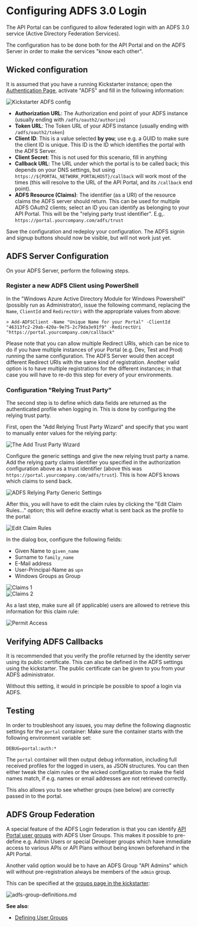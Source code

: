 # Configuring ADFS 3.0 Login

The API Portal can be configured to allow federated login with an ADFS 3.0 service (Active Directory Federation Services).

The configuration has to be done both for the API Portal and on the ADFS Server in order to make the services "know each other".

## Wicked configuration

It is assumed that you have a running Kickstarter instance; open the [Authentication Page](http://localhost:3333/auth), activate "ADFS" and fill in the following information:

![Kickstarter ADFS config](images/adfs-portal-config-1.png)

* **Authorization URL**: The Authorization end point of your ADFS instance (usually ending with `/adfs/oauth2/authorize`)
* **Token URL**: The Token URL of your ADFS instance (usually ending with `/adfs/oauth2/token`)
* **Client ID**: This is a value selected **by you**; use e.g. a GUID to make sure the client ID is unique. This ID is the ID which identifies the portal with the ADFS Server.
* **Client Secret**: This is not used for this scenario, fill in anything
* **Callback URL**: The URL under which the portal is to be called back; this depends on your DNS settings, but using `https://${PORTAL_NETWORK_PORTALHOST}/callback` will work most of the times (this will resolve to the URL of the API Portal, and its `/callback` end point).
* **ADFS Resource (Claims)**: The identifier (as a URI) of the resource claims the ADFS server should return. This can be used for multiple ADFS OAuth2 clients; select an ID you can identify as belonging to your API Portal. This will be the "relying party trust identifier". E.g,. `https://portal.yourcompany.com/adfs/trust`

Save the configuration and redeploy your configuration. The ADFS signin and signup buttons should now be visible, but will not work just yet.

## ADFS Server Configuration

On your ADFS Server, perform the following steps.

### Register a new ADFS Client using PowerShell

In the "Windows Azure Active Directory Module for Windows Powershell" (possibly run as Administrator), issue the following command, replacing the `Name`, `ClientId` and `RedirectUri` with the appropriate values from above:

```
> Add-ADFSClient -Name "Unique Name for your Portal" -ClientId "46313fc2-29ab-420a-9e75-2c79da3e91f9" -RedirectUri "https://portal.yourcompany.com/callback"
```

Please note that you can allow multiple Redirect URIs, which can be nice to do if you have multiple instances of your Portal (e.g. Dev, Test and Prod) running the same configuration. The ADFS Server would then accept different Redirect URIs with the same kind of registration. Another valid option is to have multiple registrations for the different instances; in that case you will have to re-do this step for every of your environments.

### Configuration "Relying Trust Party"

The second step is to define which data fields are returned as the authenticated profile when logging in. This is done by configuring the relying trust party.

First, open the "Add Relying Trust Party Wizard" and specify that you want to manually enter values for the relying party:

![The Add Trust Party Wizard](images/adfs-trust-party-wizard.png)

Configure the generic settings and give the new relying trust party a name. Add the relying party claims identifier you specified in the authorization configuration above as a trust identifier (above this was `https://portal.yourcompany.com/adfs/trust`). This is how ADFS knows which claims to send back.

![ADFS Relying Party Generic Settings](images/adfs-trust-generic-settings.png)

After this, you will have to edit the claim rules by clicking the "Edit Claim Rules..." option; this will define exactly what is sent back as the profile to the portal:

![Edit Claim Rules](images/adfs-trust-add-claim-rules.png)

In the dialog box, configure the following fields:

* Given Name to `given_name`
* Surname to `family_name`
* E-Mail address
* User-Principal-Name as `upn`
* Windows Groups as Group

![Claims 1](images/adfs-trust-configure-claim-rules-1.png)
<br>
![Claims 2](images/adfs-trust-configure-claim-rules-2.png)

As a last step, make sure all (if applicable) users are allowed to retrieve this information for this claim rule:

![Permit Access](images/adfs-trust-permit-access-to-claim-rule.png)

## Verifying ADFS Callbacks

It is recommended that you verify the profile returned by the identity server using its public certificate. This can also be defined in the ADFS settings using the kickstarter. The public certificate can be given to you from your ADFS administrator.

Without this setting, it would in principle be possible to spoof a login via ADFS.

## Testing

In order to troubleshoot any issues, you may define the following diagnostic settings for the `portal` container: Make sure the container starts with the following environment variable set:

```
DEBUG=portal:auth:*
```

The `portal` container will then output debug information, including full received profiles for the logged in users, as JSON structures. You can then either tweak the claim rules or the wicked configuration to make the field names match, if e.g. names or email addresses are not retrieved correctly.

This also allows you to see whether groups (see below) are correctly passed in to the portal. 

## ADFS Group Federation

A special feature of the ADFS Login federation is that you can identify [API Portal user groups](defining-user-groups.md) with ADFS User Groups. This makes it possible to pre-define e.g. Admin Users or special Developer groups which have immediate access to various APIs or API Plans without being known beforehand in the API Portal.

Another valid option would be to have an ADFS Group "API Admins" which will without pre-registration always be members of the `admin` group.

This can be specified at the [groups page in the kickstarter](http://localhost:3333/groups):

![adfs-group-definitions.md](images/adfs-group-definitions.png)

**See also**:

* [Defining User Groups](defining-user-groups.md)
